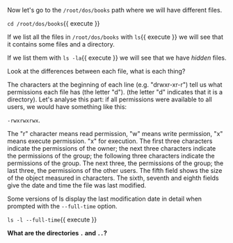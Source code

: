Now let's go to the `/root/dos/books` path where we will have different files.

`cd /root/dos/books`{{ execute }}

If we list all the files in `/root/dos/books` with `ls`{{ execute }} we will see that it contains some files and a directory.

If we list them with `ls -la`{{ execute }} we will see that we have *hidden* files.

Look at the differences between each file, what is each thing?

The characters at the beginning of each line (e.g. "drwxr-xr-r") tell us what permissions each file has (the letter "d").
(the letter "d" indicates that it is a directory). Let's analyse this part: if all
permissions were available to all users, we would have something like this:

`-rwxrwxrwx`.

The "r" character means read permission, "w" means write permission, "x" means execute permission.
"x" for execution. The first three characters indicate the permissions of the owner; the next three characters indicate the permissions of the group; the following three characters indicate the permissions of the group.
The next three, the permissions of the group; the last three, the permissions of the other users. The fifth field shows the size of the object measured in characters. The sixth, seventh and eighth fields give the date and time the file was last modified.

Some versions of ls display the last modification date in detail when prompted with the `--full-time` option.

`ls -l --full-time`{{ execute }}

**What are the directories `.` and `..`?**